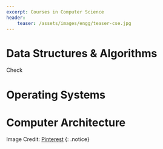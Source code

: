 ```yaml
---
excerpt: Courses in Computer Science
header:
    teaser: /assets/images/engg/teaser-cse.jpg
---
```


# Data Structures & Algorithms
Check

# Operating Systems


# Computer Architecture


Image Credit: [Pinterest](https://in.pinterest.com/pin/786441153662932159/)
{: .notice}